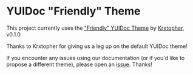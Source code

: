 # YUIDoc "Friendly" Theme

This project currently uses the ["Friendly" YUIDoc Theme](https://github.com/Krxtopher/yuidoc-themes) by [Krxtopher](https://github.com/Krxtopher), v0.1.0

Thanks to Krxtopher for giving us a leg up on the default YUIDoc theme!

If you encounter any issues using our documentation (or if you'd like to propose a different theme), please open an [issue](https://github.com/kadamwhite/woocommerce-rest-api/issues). Thanks!
